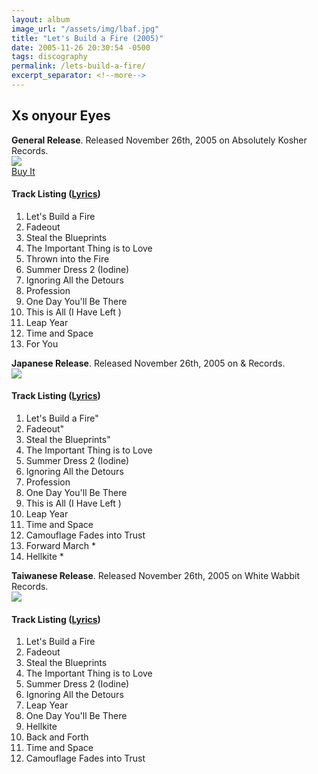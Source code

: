 ```yaml
---
layout: album
image_url: "/assets/img/lbaf.jpg"
title: "Let's Build a Fire (2005)"
date: 2005-11-26 20:30:54 -0500
tags: discography
permalink: /lets-build-a-fire/
excerpt_separator: <!--more-->
---
```


<!--more-->

## Xs onyour Eyes

<div id="container">
    <div id="release-info">
        <b>General Release</b>. Released November 26th, 2005 on Absolutely Kosher Records.
    </div>
    <div id="release-container">
        <div id="artwork">
            <a href="/assets/img/lbaf.jpg" alt="Full res version"><img src="/assets/img/lbaf.jpg"/></a>
            <div id="buy-album-btn">
                <div class="button-sm">
                    <a href="/store/#lets-build-a-fire-cd">Buy It</a>
                </div>
            </div>
        </div>
        <div id="tracklist">
            <h4>Track Listing (<a href="/lyrics/#lets-build-a-fire-album">Lyrics</a>)</h4>
            <ol>
                <li>Let's Build a Fire</li>
                <li>Fadeout</li>
                <li>Steal the Blueprints</li>
                <li>The Important Thing is to Love</li>
                <li>Thrown into the Fire</li>
                <li>Summer Dress 2 (Iodine)</li>
                <li>Ignoring All the Detours</li>
                <li>Profession</li>
                <li>One Day You'll Be There</li>
                <li>This is All (I Have Left )</li>
                <li>Leap Year</li>
                <li>Time and Space</li>
                <li>For You</li>
            </ol>
        </div>
    </div>
</div>
<div id="container">
    <div id="release-info">
        <b>Japanese Release</b>. Released November 26th, 2005 on & Records.
    </div>
    <div id="release-container">
        <div id="artwork">
            <a href="/assets/img/lbaf.jpg" alt="Full res version"><img src="/assets/img/lbaf.jpg"/></a>
        </div>
        <div id="tracklist">
            <h4>Track Listing (<a href="/lyrics/#lets-build-a-fire-album">Lyrics</a>)</h4>
            <ol>
                <li>Let's Build a Fire"</li>
                <li>Fadeout"</li>
                <li>Steal the Blueprints"</li>
                <li>The Important Thing is to Love</li>
                <li>Summer Dress 2 (Iodine)</li>
                <li>Ignoring All the Detours</li>
                <li>Profession</li>
                <li>One Day You'll Be There</li>
                <li>This is All (I Have Left )</li>
                <li>Leap Year</li>
                <li>Time and Space</li>
                <li>Camouflage Fades into Trust</li>
                <li>Forward March *</li>
                <li>Hellkite *</li>
            </ol>
        </div>
    </div>
</div>
<div id="container">
    <div id="release-info">
        <b>Taiwanese Release</b>. Released November 26th, 2005 on White Wabbit Records.
    </div>
    <div id="release-container">
        <div id="artwork">
            <a href="/assets/img/lbaf.jpg" alt="Full res version"><img src="/assets/img/lbaf.jpg"/></a>
        </div>
        <div id="tracklist">
            <h4>Track Listing (<a href="/lyrics/#lets-build-a-fire-album">Lyrics</a>)</h4>
            <ol>
                <li>Let's Build a Fire</li>
                <li>Fadeout</li>
                <li>Steal the Blueprints</li>
                <li>The Important Thing is to Love</li>
                <li>Summer Dress 2 (Iodine)</li>
                <li>Ignoring All the Detours</li>
                <li>Leap Year</li>
                <li>One Day You'll Be There</li>
                <li>Hellkite</li>
                <li>Back and Forth</li>
                <li>Time and Space</li>
                <li>Camouflage Fades into Trust</li>
            </ol>
        </div>
    </div>
</div>

